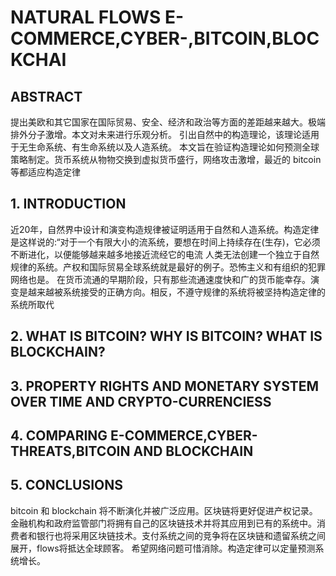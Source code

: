 # NATURAL FLOWS E-COMMERCE,CYBER-,BITCOIN,BLOCKCHAI

## ABSTRACT

提出美欧和其它国家在国际贸易、安全、经济和政治等方面的差距越来越大。极端排外分子激增。本文对未来进行乐观分析。
引出自然中的构造理论，该理论适用于无生命系统、有生命系统以及人造系统。
本文旨在验证构造理论如何预测全球策略制定。货币系统从物物交换到虚拟货币盛行，网络攻击激增，最近的 bitcoin 等都适应构造定律

## 1. INTRODUCTION

近20年，自然界中设计和演变构造规律被证明适用于自然和人造系统。构造定律是这样说的:“对于一个有限大小的流系统，要想在时间上持续存在(生存)，它必须不断进化，以便能够越来越多地接近流经它的电流
人类无法创建一个独立于自然规律的系统。产权和国际贸易全球系统就是最好的例子。恐怖主义和有组织的犯罪网络也是。
在货币流通的早期阶段，只有那些流通速度快和广的货币能幸存。演变是越来越被系统接受的正确方向。相反，不遵守规律的系统将被坚持构造定律的系统所取代

## 2. WHAT IS BITCOIN? WHY IS BITCOIN? WHAT IS BLOCKCHAIN?

## 3. PROPERTY RIGHTS AND MONETARY SYSTEM OVER TIME AND CRYPTO-CURRENCIESS

## 4. COMPARING E-COMMERCE,CYBER-THREATS,BITCOIN AND BLOCKCHAIN

## 5. CONCLUSIONS

bitcoin 和 blockchain 将不断演化并被广泛应用。区块链将更好促进产权记录。金融机构和政府监管部门将拥有自己的区块链技术并将其应用到已有的系统中。消费者和银行也将采用区块链技术。支付系统之间的竞争将在区块链和遗留系统之间展开，flows将抵达全球顾客。
希望网络问题可惜消除。构造定律可以定量预测系统增长。
